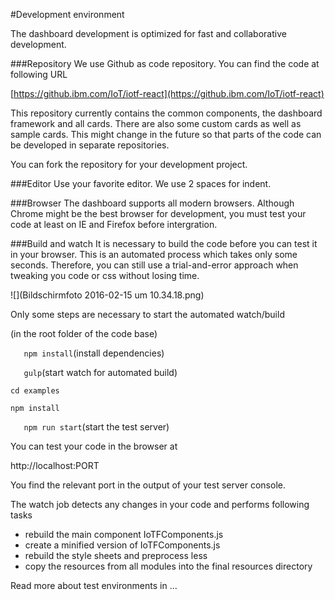 #Development environment

The dashboard development is optimized for fast and collaborative development.

###Repository
We use Github as code repository. You can find the code at following URL

[https://github.ibm.com/IoT/iotf-react](https://github.ibm.com/IoT/iotf-react)

This repository currently contains the common components, the dashboard framework and all cards. There are also some custom cards as well as sample cards. This might change in the future so that parts of the code can be developed in separate repositories.

You can fork the repository for your development project.

###Editor
Use your favorite editor. We use 2 spaces for indent.

###Browser
The dashboard supports all modern browsers. Although Chrome might be the best browser for development, you must test your code at least on IE and Firefox before intergration.

###Build and watch
It is necessary to build the code before you can test it in your browser. This is an automated process which takes only some seconds. Therefore, you can still use a trial-and-error approach when tweaking you code or css without losing time. 

![](Bildschirmfoto 2016-02-15 um 10.34.18.png)

Only some steps are necessary to start the automated watch/build

(in the root folder of the code base)

`   npm install`(install dependencies) 

`   gulp`(start watch for automated build) 

    cd examples

    npm install

`   npm run start`(start the test server) 

You can test your code in the browser at

http://localhost:PORT

You find the relevant port in the output of your test server console.

The watch job detects any changes in your code and performs following tasks

- rebuild the main component IoTFComponents.js
- create a minified version of IoTFComponents.js
- rebuild the style sheets and preprocess less
- copy the resources from all modules into the final resources directory

Read more about test environments in ...